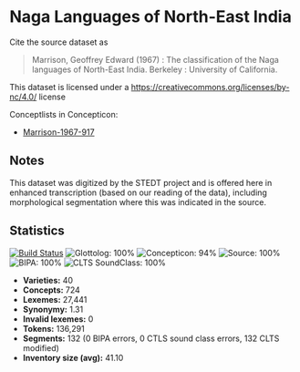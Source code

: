 # Naga Languages of North-East India

Cite the source dataset as

> Marrison, Geoffrey Edward (1967) : The classification of the Naga languages of North-East India. Berkeley : University of California.

This dataset is licensed under a https://creativecommons.org/licenses/by-nc/4.0/ license

Conceptlists in Concepticon:
- [Marrison-1967-917](http://concepticon.clld.org/contributions/Marrison-1967-917)

## Notes

This dataset was digitized by the STEDT project and is offered here in enhanced transcription (based on our reading of the data), including morphological segmentation where this was indicated in the source.



## Statistics


[![Build Status](https://travis-ci.org/lexibank/marrisonnaga.svg?branch=master)](https://travis-ci.org/lexibank/marrisonnaga)
![Glottolog: 100%](https://img.shields.io/badge/Glottolog-100%25-brightgreen.svg "Glottolog: 100%")
![Concepticon: 94%](https://img.shields.io/badge/Concepticon-94%25-green.svg "Concepticon: 94%")
![Source: 100%](https://img.shields.io/badge/Source-100%25-brightgreen.svg "Source: 100%")
![BIPA: 100%](https://img.shields.io/badge/BIPA-100%25-brightgreen.svg "BIPA: 100%")
![CLTS SoundClass: 100%](https://img.shields.io/badge/CLTS%20SoundClass-100%25-brightgreen.svg "CLTS SoundClass: 100%")

- **Varieties:** 40
- **Concepts:** 724
- **Lexemes:** 27,441
- **Synonymy:** 1.31
- **Invalid lexemes:** 0
- **Tokens:** 136,291
- **Segments:** 132 (0 BIPA errors, 0 CTLS sound class errors, 132 CLTS modified)
- **Inventory size (avg):** 41.10